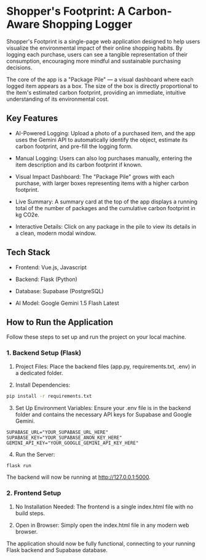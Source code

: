 # Shopper's Footprint: A Carbon-Aware Shopping Logger
Shopper's Footprint is a single-page web application designed to help users visualize the environmental impact of their online shopping habits. By logging each purchase, users can see a tangible representation of their consumption, encouraging more mindful and sustainable purchasing decisions.

The core of the app is a "Package Pile" — a visual dashboard where each logged item appears as a box. The size of the box is directly proportional to the item's estimated carbon footprint, providing an immediate, intuitive understanding of its environmental cost.

## Key Features
- AI-Powered Logging: Upload a photo of a purchased item, and the app uses the Gemini API to automatically identify the object, estimate its carbon footprint, and pre-fill the logging form.

- Manual Logging: Users can also log purchases manually, entering the item description and its carbon footprint if known.

- Visual Impact Dashboard: The "Package Pile" grows with each purchase, with larger boxes representing items with a higher carbon footprint.

- Live Summary: A summary card at the top of the app displays a running total of the number of packages and the cumulative carbon footprint in kg CO2e.

- Interactive Details: Click on any package in the pile to view its details in a clean, modern modal window.

## Tech Stack
- Frontend: Vue.js, Javascript

- Backend: Flask (Python)

- Database: Supabase (PostgreSQL)

- AI Model: Google Gemini 1.5 Flash Latest

## How to Run the Application
Follow these steps to set up and run the project on your local machine.

### 1. Backend Setup (Flask)

1. Project Files: Place the backend files (app.py, requirements.txt, .env) in a dedicated folder.

2. Install Dependencies:
```bash
pip install -r requirements.txt
```
3. Set Up Environment Variables:
Ensure your .env file is in the backend folder and contains the necessary API keys for Supabase and Google Gemini.
```env
SUPABASE_URL="YOUR_SUPABASE_URL_HERE"
SUPABASE_KEY="YOUR_SUPABASE_ANON_KEY_HERE"
GEMINI_API_KEY="YOUR_GOOGLE_GEMINI_API_KEY_HERE"
```
4. Run the Server:
```bash
flask run
```
The backend will now be running at http://127.0.0.1:5000.

### 2. Frontend Setup
1. No Installation Needed: The frontend is a single index.html file with no build steps.

2. Open in Browser: Simply open the index.html file in any modern web browser.

The application should now be fully functional, connecting to your running Flask backend and Supabase database.
